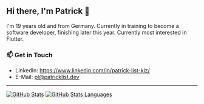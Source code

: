 ## Hi there, I'm Patrick 👋
I'm 19 years old and from Germany. Currently in training to become a software developer, finishing later this year.
Currently most interested in Flutter.

### :mailbox: Get in Touch
- LinkedIn: https://www.linkedin.com/in/patrick-list-klz/
- E-Mail: pl@patricklist.dev

---
[![GitHub Stats](https://github-readme-stats.vercel.app/api?username=iRequire&show_icons=true&theme=dark&count_private=true)](https://github.com/anuraghazra/github-readme-stats)
[![GitHub Stats Languages](https://github-readme-stats.vercel.app/api/top-langs/?username=iRequire&show_icons=true&theme=dark&layout=compact)](https://github.com/anuraghazra/github-readme-stats)

